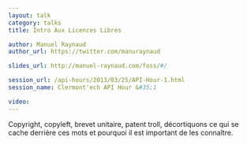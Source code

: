 ```yaml
---
layout: talk
category: talks
title: Intro Aux Licences Libres

author: Manuel Raynaud
author_url: https://twitter.com/manuraynaud

slides_url: http://manuel-raynaud.com/foss/#/

session_url: /api-hours/2013/03/25/API-Hour-1.html
session_name: Clermont'ech API Hour &#35;1

video:
---
```


Copyright, copyleft, brevet unitaire, patent troll, décortiquons ce qui se cache derrière ces mots et pourquoi il est important de les connaître.
